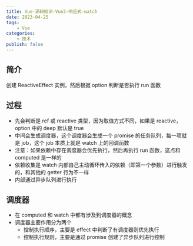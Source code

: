 ```yaml
---
title: Vue-源码知识-Vue3-响应式-watch
date: 2023-04-25
tags:
    - Vue
categories:
    - 技术
publish: false
---
```


## 简介

创建 ReactiveEffect 实例，然后根据 option 判断是否执行 run 函数

## 过程

-   先会判断是 ref 或 reactive 类型，因为取值方式不同，如果是 reactive，option 中的 deep 默认是 true
-   中间会生成调度器，这个调度器会生成一个 promise 的任务队列，每一项就是 job，这个 job 本质上就是 watch 上的回调函数
-   注意：如果依赖中存在调度器会优先执行，然后再执行 run 函数，这点和 computed 是一样的
-   依赖收集是 watch 内部自己主动循环传入的依赖（即第一个参数）进行触发的，和其他的 getter 行为不一样
-   内部通过异步队列进行执行

## 调度器

-   在 computed 和 watch 中都有涉及到调度器的概念
-   调度器主要作用分为两个
    -   控制执行顺序，主要是 effect 中判断了有调度器则优先执行
    -   控制执行规则，主要是通过 promise 创建了异步队列进行控制
